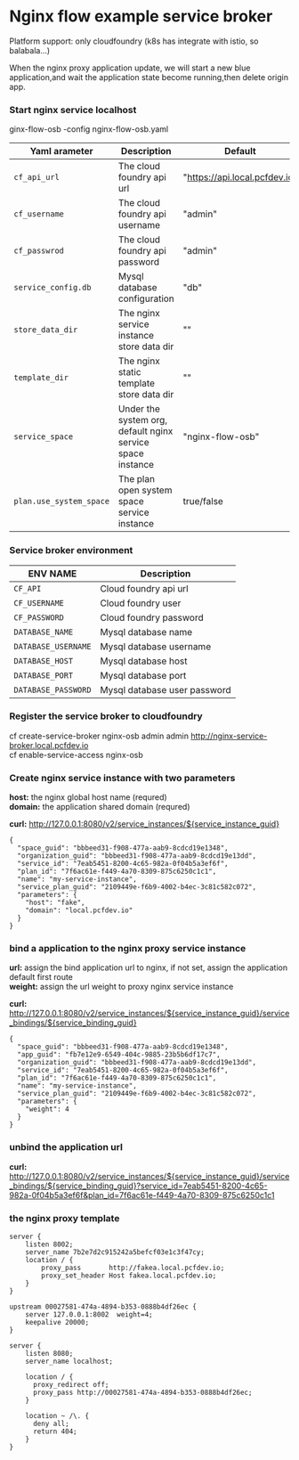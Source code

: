 # Nginx flow example service broker

Platform support: only cloudfoundry (k8s has integrate with istio, so balabala...)</br>

When the nginx proxy application update, we will start a new blue application,and wait the application state become running,then delete origin app.</br>

### Start nginx service localhost

ginx-flow-osb -config nginx-flow-osb.yaml

| Yaml arameter          | Description                            | Default                   |
| ----------------------- | -------------------------------------- | ------------------------- |
| `cf_api_url`|The cloud foundry api url|"https://api.local.pcfdev.io"|
| `cf_username`|The cloud foundry api username|"admin"|
| `cf_passwrod`|The cloud foundry api password |"admin"|
| `service_config.db`|Mysql database configuration|"db"|
| `store_data_dir`|The nginx service instance store data dir|""|
| `template_dir`|The nginx static template store data dir|""|
| `service_space`|Under the system org, default nginx service space instance|"nginx-flow-osb"|
| `plan.use_system_space`|The plan open system space service instance|true/false|

### Service broker environment
| ENV NAME          | Description                            |
| ----------------------- | -------------------------------------- |
| `CF_API`|Cloud foundry api url|
| `CF_USERNAME`|Cloud foundry user|
| `CF_PASSWORD`|Cloud foundry password|
| `DATABASE_NAME`|Mysql database name|
| `DATABASE_USERNAME`|Mysql database username|
| `DATABASE_HOST`|Mysql database host|
| `DATABASE_PORT`|Mysql database port|
| `DATABASE_PASSWORD`|Mysql database user password|

### Register the service broker to cloudfoundry

cf create-service-broker nginx-osb admin admin http://nginx-service-broker.local.pcfdev.io</br>
cf enable-service-access nginx-osb

### Create nginx service instance with two parameters

**host:** the nginx global host name (requred)</br>
**domain:** the application shared domain (requred)</br>

**curl:** http://127.0.0.1:8080/v2/service_instances/${service_instance_guid} </br>

```
{
  "space_guid": "bbbeed31-f908-477a-aab9-8cdcd19e1348",
  "organization_guid": "bbbeed31-f908-477a-aab9-8cdcd19e13dd",
  "service_id": "7eab5451-8200-4c65-982a-0f04b5a3ef6f",
  "plan_id": "7f6ac61e-f449-4a70-8309-875c6250c1c1",
  "name": "my-service-instance",
  "service_plan_guid": "2109449e-f6b9-4002-b4ec-3c81c582c072",
  "parameters": {
    "host": "fake",
    "domain": "local.pcfdev.io"
  }
}
```

### bind a application to the nginx proxy service instance

**url:** assign the bind application url to nginx, if not set, assign the application default first route </br>
**weight:** assign the url weight to proxy nginx service instance </br>

**curl:** http://127.0.0.1:8080/v2/service_instances/${service_instance_guid}/service_bindings/${service_binding_guid}

```
{
  "space_guid": "bbbeed31-f908-477a-aab9-8cdcd19e1348",
  "app_guid": "fb7e12e9-6549-404c-9885-23b5b6df17c7",
  "organization_guid": "bbbeed31-f908-477a-aab9-8cdcd19e13dd",
  "service_id": "7eab5451-8200-4c65-982a-0f04b5a3ef6f",
  "plan_id": "7f6ac61e-f449-4a70-8309-875c6250c1c1",
  "name": "my-service-instance",
  "service_plan_guid": "2109449e-f6b9-4002-b4ec-3c81c582c072",
  "parameters": {
    "weight": 4
  }
}
```

### unbind the application url

**curl:** http://127.0.0.1:8080/v2/service_instances/${service_instance_guid}/service_bindings/${service_binding_guid}?service_id=7eab5451-8200-4c65-982a-0f04b5a3ef6f&plan_id=7f6ac61e-f449-4a70-8309-875c6250c1c1 </br>

### the nginx proxy template

```
server {
    listen 8002;
    server_name 7b2e7d2c915242a5befcf03e1c3f47cy;
    location / {
        proxy_pass       http://fakea.local.pcfdev.io;
        proxy_set_header Host fakea.local.pcfdev.io;
    }
}

upstream 00027581-474a-4894-b353-0888b4df26ec {
    server 127.0.0.1:8002  weight=4;
    keepalive 20000;
}

server {
    listen 8080;
    server_name localhost;

    location / {
      proxy_redirect off;
      proxy_pass http://00027581-474a-4894-b353-0888b4df26ec;
    }

    location ~ /\. {
      deny all;
      return 404;
    }
}
```
